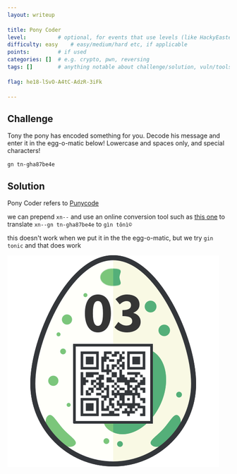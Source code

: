 ```yaml
---
layout: writeup

title: Pony Coder
level:          # optional, for events that use levels (like HackyEaster)
difficulty: easy    # easy/medium/hard etc, if applicable
points:         # if used
categories: []  # e.g. crypto, pwn, reversing
tags: []        # anything notable about challenge/solution, vuln/tools/etc

flag: he18-lSvO-A4tC-AdzR-3iFk

---
```


## Challenge

Tony the pony has encoded something for you. Decode his message and enter it in the egg-o-matic below!
Lowercase and spaces only, and special characters!

```
gn tn-gha87be4e
```

## Solution

Pony Coder refers to [Punycode](https://en.wikipedia.org/wiki/Punycode)

we can prepend `xn--` and use an online conversion tool such as [this one]() to translate `xn--gn tn-gha87be4e` to `gìn tônì©`

this doesn't work when we put it in the the egg-o-matic, but we try `gin tonic` and that does work

![](writeupfiles/chall03/egg.png)

